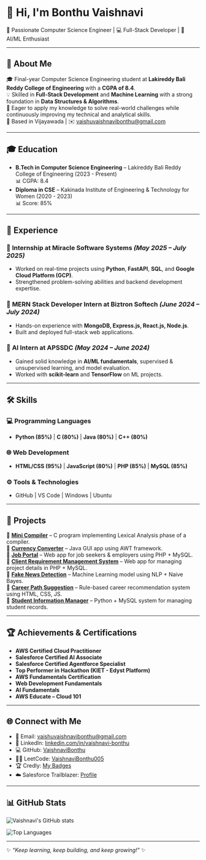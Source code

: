 # 👋 Hi, I'm Bonthu Vaishnavi  

🌟 Passionate Computer Science Engineer | 💻 Full-Stack Developer | 🤖 AI/ML Enthusiast  

---

## 🚀 About Me  
🎓 Final-year Computer Science Engineering student at **Lakireddy Bali Reddy College of Engineering** with a **CGPA of 8.4**.  
💡 Skilled in **Full-Stack Development** and **Machine Learning** with a strong foundation in **Data Structures & Algorithms**.  
🌱 Eager to apply my knowledge to solve real-world challenges while continuously improving my technical and analytical skills.  
📍 Based in Vijayawada | ✉️ [vaishuvaishnavibonthu@gmail.com](mailto:vaishuvaishnavibonthu@gmail.com)  

---

## 🎓 Education  
- **B.Tech in Computer Science Engineering** – Lakireddy Bali Reddy College of Engineering (2023 - Present)  
  📊 CGPA: 8.4  
- **Diploma in CSE** – Kakinada Institute of Engineering & Technology for Women (2020 - 2023)  
  📊 Score: 85%  

---

## 💼 Experience  

### 🔹 **Internship at Miracle Software Systems** *(May 2025 – July 2025)*  
- Worked on real-time projects using **Python**, **FastAPI**, **SQL**, and **Google Cloud Platform (GCP)**.  
- Strengthened problem-solving abilities and backend development expertise.  

### 🔹 **MERN Stack Developer Intern at Biztron Softech** *(June 2024 – July 2024)*  
- Hands-on experience with **MongoDB, Express.js, React.js, Node.js**.  
- Built and deployed full-stack web applications.  

### 🔹 **AI Intern at APSSDC** *(May 2024 – June 2024)*  
- Gained solid knowledge in **AI/ML fundamentals**, supervised & unsupervised learning, and model evaluation.  
- Worked with **scikit-learn** and **TensorFlow** on ML projects.  

---

## 🛠 Skills  

### 💻 Programming Languages  
- **Python (85%)** | **C (80%)** | **Java (80%)** | **C++ (80%)**  

### 🌐 Web Development  
- **HTML/CSS (95%)** | **JavaScript (80%)** | **PHP (85%)** | **MySQL (85%)**  

### ⚙️ Tools & Technologies  
- GitHub | VS Code | Windows | Ubuntu  

---

## 📂 Projects  

🔹 **[Mini Compiler](#)** – C program implementing Lexical Analysis phase of a compiler.  
🔹 **[Currency Converter](#)** – Java GUI app using AWT framework.  
🔹 **[Job Portal](#)** – Web app for job seekers & employers using PHP + MySQL.  
🔹 **[Client Requirement Management System](#)** – Web app for managing project details in PHP + MySQL.  
🔹 **[Fake News Detection](#)** – Machine Learning model using NLP + Naive Bayes.  
🔹 **[Career Path Suggestion](#)** – Rule-based career recommendation system using HTML, CSS, JS.  
🔹 **[Student Information Manager](#)** – Python + MySQL system for managing student records.  

---

## 🏆 Achievements & Certifications  
- **AWS Certified Cloud Practitioner**  
- **Salesforce Certified AI Associate**  
- **Salesforce Certified Agentforce Specialist**  
- **Top Performer in Hackathon (KIET - Edyst Platform)**  
- **AWS Fundamentals Certification**  
- **Web Development Fundamentals**  
- **AI Fundamentals**  
- **AWS Educate – Cloud 101**  

---

## 🌐 Connect with Me  
- 📧 Email: [vaishuvaishnavibonthu@gmail.com](mailto:vaishuvaishnavibonthu@gmail.com)  
- 💼 LinkedIn: [linkedin.com/in/vaishnavi-bonthu](https://linkedin.com/in/vaishnavi-bonthu)  
- 💻 GitHub: [VaishnaviBonthu](https://github.com/VaishnaviBonthu)  
- 🧑‍💻 LeetCode: [VaishnaviBonthu005](https://leetcode.com/u/VaishnaviBonthu005/)  
- 🏆 Credly: [My Badges](https://www.credly.com/users/vaishnavi-bonthu)  
- ☁️ Salesforce Trailblazer: [Profile](https://www.salesforce.com/trailblazer/vaishnavi-bonthu)  

---

## 📊 GitHub Stats  

![Vaishnavi's GitHub stats](https://github-readme-stats.vercel.app/api?username=VaishnaviBonthu&show_icons=true&theme=radical)  

![Top Languages](https://github-readme-stats.vercel.app/api/top-langs/?username=VaishnaviBonthu&layout=compact&theme=radical)  

---

✨ *“Keep learning, keep building, and keep growing!”* ✨  
